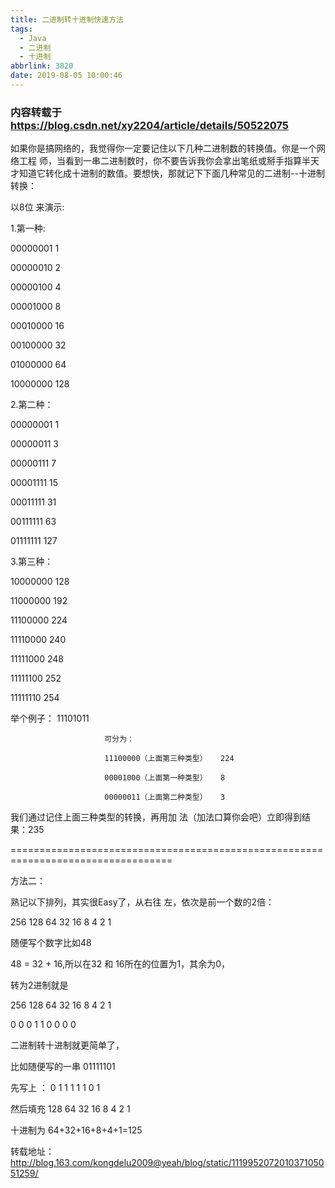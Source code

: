 ```yaml
---
title: 二进制转十进制快速方法
tags:
  - Java
  - 二进制
  - 十进制
abbrlink: 3820
date: 2019-08-05 10:00:46
---
```

### 内容转载于 https://blog.csdn.net/xy2204/article/details/50522075

如果你是搞网络的，我觉得你一定要记住以下几种二进制数的转换值。你是一个网络工程 师，当看到一串二进制数时，你不要告诉我你会拿出笔纸或掰手指算半天才知道它转化成十进制的数值。要想快，那就记下下面几种常见的二进制--十进制转换：

<!--more--> 

以8位 来演示:

 

1.第一种:



   00000001      1

   00000010      2

   00000100      4

   00001000      8

   00010000      16

   00100000      32

   01000000      64

   10000000      128

 



2.第二种：

 

  00000001      1

  00000011      3

  00000111      7

  00001111      15

  00011111      31

  00111111      63

  01111111      127

 

 

3.第三种：

 

  10000000     128

  11000000     192

  11100000     224

  11110000     240

  11111000     248

  11111100     252

  11111110     254

 

 

举个例子：  11101011     

                         可分为：

                         11100000（上面第三种类型）   224

                         00001000（上面第一种类型）   8

                         00000011（上面第二种类型）   3

我们通过记住上面三种类型的转换，再用加 法（加法口算你会吧）立即得到结果：235

 

 

==================================================================================

 

 

方法二：

 

熟记以下排列，其实很Easy了，从右往 左，依次是前一个数的2倍：

256      128      64       32      16      8        4         2         1

 

随便写个数字比如48

48 = 32 + 16,所以在32 和 16所在的位置为1，其余为0，

转为2进制就是

256  128  64  32  16  8   4   2   1

0      0       0    1    1   0   0   0   0

 

二进制转十进制就更简单了，

比如随便写的一串 01111101

先写上 ：  0         1           1         1         1         1          0          1

然后填充 128      64        32       16        8          4          2          1

 

十进制为 64+32+16+8+4+1=125



转载地址：http://blog.163.com/kongdelu2009@yeah/blog/static/111995207201037105051259/